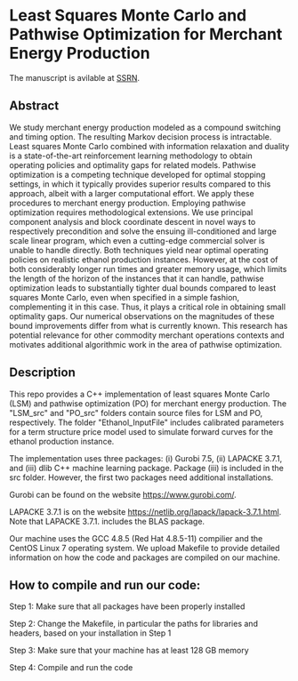 # Least Squares Monte Carlo and Pathwise Optimization for Merchant Energy Production

The manuscript is avilable at [SSRN](https://papers.ssrn.com/sol3/papers.cfm?abstract_id=3900797).

## Abstract
We study merchant energy production modeled as a compound switching and timing option. The resulting Markov decision process is intractable. Least squares Monte Carlo combined with information relaxation and duality is a state-of-the-art reinforcement learning methodology to obtain operating policies and optimality gaps for related models. Pathwise optimization is a competing technique developed for optimal stopping settings, in which it typically provides superior results compared to this approach, albeit with a larger computational effort. We apply these procedures to merchant energy production. Employing pathwise optimization requires methodological extensions. We use principal component analysis and block coordinate descent in novel ways to respectively precondition and solve the ensuing ill-conditioned and large scale linear program, which even a cutting-edge commercial solver is unable to handle directly. Both techniques yield near optimal operating policies on realistic ethanol production instances. However, at the cost of both considerably longer run times and greater memory usage, which limits the length of the horizon of the instances that it can handle, pathwise optimization leads to substantially tighter dual bounds compared to least squares Monte Carlo, even when specified in a simple fashion, complementing it in this case. Thus, it plays a critical role in obtaining small optimality gaps. Our numerical observations on the magnitudes of these bound improvements differ from what is currently known. This research has potential relevance for other commodity merchant operations contexts and motivates additional algorithmic work in the area of pathwise optimization.

## Description
This repo provides a C++ implementation of least squares Monte Carlo (LSM) and pathwise optimization (PO) for merchant energy production. The "LSM_src" and "PO_src" folders contain source files for LSM and PO, respectively. The folder "Ethanol_InputFile" includes calibrated parameters for a term structure price model used to simulate forward curves for the ethanol production instance.

The implementation uses three packages: (i) Gurobi 7.5, (ii) LAPACKE 3.7.1, and (iii) dlib C++ machine learning package. Package (iii) is included in the src folder. However, the first two packages need additional installations.

Gurobi can be found on the website https://www.gurobi.com/.

LAPACKE 3.7.1 is on the website https://netlib.org/lapack/lapack-3.7.1.html. Note that LAPACKE 3.7.1. includes the BLAS package.

Our machine uses the GCC 4.8.5 (Red Hat 4.8.5-11) compilier and the CentOS Linux 7 operating system. We upload Makefile to provide detailed information on how the code and packages are compiled on our machine.

## How to compile and run our code:
Step 1: Make sure that all packages have been properly installed

Step 2: Change the Makefile, in particular the paths for libraries and headers, based on your installation in Step 1

Step 3: Make sure that your machine has at least 128 GB memory

Step 4: Compile and run the code
